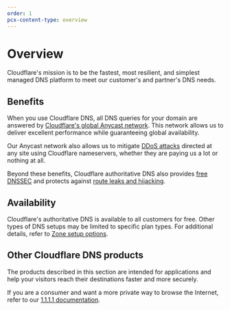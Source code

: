 ```yaml
---
order: 1
pcx-content-type: overview
---
```


# Overview

Cloudflare's mission is to be the fastest, most resilient, and simplest managed DNS platform to meet our customer's and partner's DNS needs.

## Benefits

When you use Cloudflare DNS, all DNS queries for your domain are answered by [Cloudflare's global Anycast network](https://www.cloudflare.com/network/). This network allows us to deliver excellent performance while guaranteeing global availability.

Our Anycast network also allows us to mitigate [DDoS attacks](https://www.cloudflare.com/learning/ddos/what-is-a-ddos-attack/) directed at any site using Cloudflare nameservers, whether they are paying us a lot or nothing at all.

Beyond these benefits, Cloudflare authoritative DNS also provides [free DNSSEC](/manage-dns-records/how-to/dnssec) and protects against [route leaks and hijacking](https://isbgpsafeyet.com/).

## Availability

Cloudflare's authoritative DNS is available to all customers for free. Other types of DNS setups may be limited to specific plan types. For additional details, refer to [Zone setup options](/zone-setups).

## Other Cloudflare DNS products

The products described in this section are intended for applications and help your visitors reach their destinations faster and more securely.

If you are a consumer and want a more private way to browse the Internet, refer to our [1.1.1.1 documentation](https://developers.cloudflare.com/1.1.1.1/).
